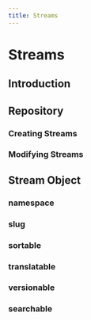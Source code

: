 ```yaml
---
title: Streams
---
```


# Streams

<div class="documentation__toc"></div>

## Introduction

## Repository

### Creating Streams

### Modifying Streams

## Stream Object

### namespace

### slug

### sortable

### translatable

### versionable

### searchable

